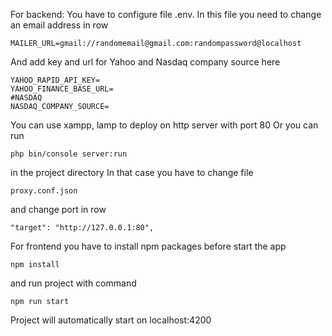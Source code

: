 For backend:
You have to configure file .env. In this file you need to change an email address in row

    MAILER_URL=gmail://randomemail@gmail.com:randompassword@localhost

And add key and url for Yahoo and Nasdaq company source here

    YAHOO_RAPID_API_KEY=
    YAHOO_FINANCE_BASE_URL=
    #NASDAQ
    NASDAQ_COMPANY_SOURCE=

You can use xampp, lamp to deploy on http server with port 80
Or you can run 
    
    php bin/console server:run
    
in the project directory
In that case you have to change file

    proxy.conf.json

and change port in row

    "target": "http://127.0.0.1:80",

For frontend you have to install npm packages before start the app

    npm install

and run project with command

    npm run start

Project will automatically start on localhost:4200
